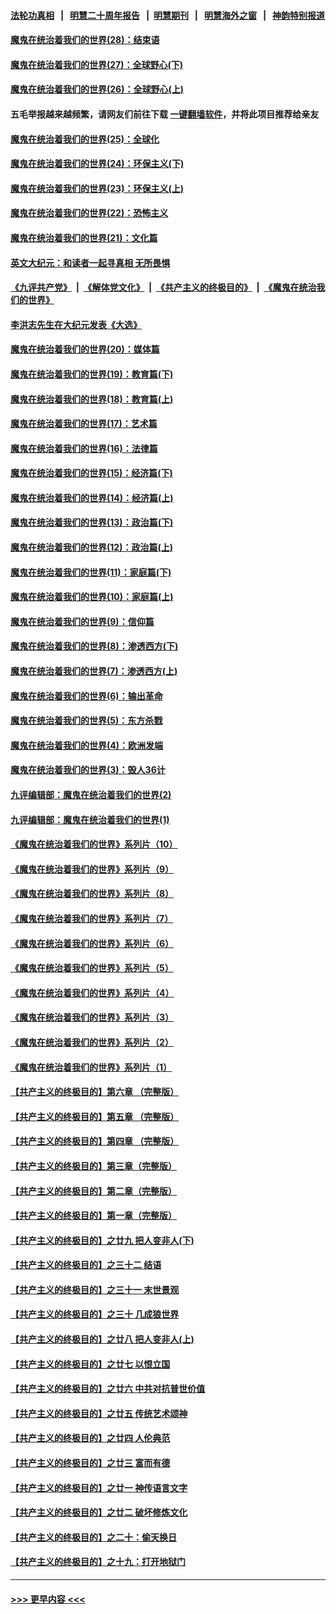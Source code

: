 #### [法轮功真相](https://github.com/gfw-breaker/truth/blob/master/README.md?t=0) &nbsp;&nbsp;|&nbsp;&nbsp; [明慧二十周年报告](https://github.com/gfw-breaker/mh-reports/blob/master/README.md?t=0) &nbsp;&nbsp;|&nbsp;&nbsp;[明慧期刊](https://github.com/gfw-breaker/mh-qikan) &nbsp;&nbsp;|&nbsp;&nbsp; [明慧海外之窗](https://github.com/gfw-breaker/mh-news/blob/master/README.md?t=0) &nbsp;&nbsp;|&nbsp;&nbsp; [神韵特别报道](https://github.com/gfw-breaker/mh-news/blob/master/shenyun.md?t=0)
#### [魔鬼在统治着我们的世界(28)：结束语](../pages/nsc422/n10936246.md?t=06180902) 
#### [魔鬼在统治着我们的世界(27)：全球野心(下)](../pages/nsc422/n10928319.md?t=06180902) 
#### [魔鬼在统治着我们的世界(26)：全球野心(上)](../pages/nsc422/n10900318.md?t=06180902) 
#### 五毛举报越来越频繁，请网友们前往下载 [一键翻墙软件](https://github.com/gfw-breaker/ssr-accounts)，并将此项目推荐给亲友
#### [魔鬼在统治着我们的世界(25)：全球化](../pages/nsc422/n10788205.md?t=06180902) 
#### [魔鬼在统治着我们的世界(24)：环保主义(下)](../pages/nsc422/n10695307.md?t=06180902) 
#### [魔鬼在统治着我们的世界(23)：环保主义(上)](../pages/nsc422/n10688613.md?t=06180902) 
#### [魔鬼在统治着我们的世界(22)：恐怖主义](../pages/nsc422/n10614727.md?t=06180902) 
#### [魔鬼在统治着我们的世界(21)：文化篇](../pages/nsc422/n10597706.md?t=06180902) 
#### [英文大纪元：和读者一起寻真相 无所畏惧](../pages/nsc422/n12542027.md?t=06180902) 
#### [《九评共产党》](https://github.com/begood0513/9ping.md/blob/master/README.md) &nbsp;|&nbsp; [《解体党文化》](../../../../jtdwh.md/blob/master/README.md)  &nbsp;|&nbsp; [《共产主义的终极目的》](../../../../gczydzjmd.md/blob/master/README.md) &nbsp;|&nbsp; [《魔鬼在统治我们的世界》](../../../../mgztzwmdsj.md/blob/master/README.md) 
#### [李洪志先生在大纪元发表《大选》](../pages/nsc422/n12534746.md?t=06180902) 
#### [魔鬼在统治着我们的世界(20)：媒体篇](../pages/nsc422/n10586579.md?t=06180902) 
#### [魔鬼在统治着我们的世界(19)：教育篇(下)](../pages/nsc422/n10564808.md?t=06180902) 
#### [魔鬼在统治着我们的世界(18)：教育篇(上)](../pages/nsc422/n10526970.md?t=06180902) 
#### [魔鬼在统治着我们的世界(17)：艺术篇](../pages/nsc422/n10499093.md?t=06180902) 
#### [魔鬼在统治着我们的世界(16)：法律篇](../pages/nsc422/n10485969.md?t=06180902) 
#### [魔鬼在统治着我们的世界(15)：经济篇(下)](../pages/nsc422/n10469975.md?t=06180902) 
#### [魔鬼在统治着我们的世界(14)：经济篇(上)](../pages/nsc422/n10457370.md?t=06180902) 
#### [魔鬼在统治着我们的世界(13)：政治篇(下)](../pages/nsc422/n10448270.md?t=06180902) 
#### [魔鬼在统治着我们的世界(12)：政治篇(上)](../pages/nsc422/n10444576.md?t=06180902) 
#### [魔鬼在统治着我们的世界(11)：家庭篇(下)](../pages/nsc422/n10440961.md?t=06180902) 
#### [魔鬼在统治着我们的世界(10)：家庭篇(上)](../pages/nsc422/n10435448.md?t=06180902) 
#### [魔鬼在统治着我们的世界(9)：信仰篇](../pages/nsc422/n10432159.md?t=06180902) 
#### [魔鬼在统治着我们的世界(8)：渗透西方(下)](../pages/nsc422/n10429603.md?t=06180902) 
#### [魔鬼在统治着我们的世界(7)：渗透西方(上)](../pages/nsc422/n10426013.md?t=06180902) 
#### [魔鬼在统治着我们的世界(6)：输出革命](../pages/nsc422/n10421536.md?t=06180902) 
#### [魔鬼在统治着我们的世界(5)：东方杀戮](../pages/nsc422/n10417707.md?t=06180902) 
#### [魔鬼在统治着我们的世界(4)：欧洲发端](../pages/nsc422/n10414890.md?t=06180902) 
#### [魔鬼在统治着我们的世界(3)：毁人36计](../pages/nsc422/n10411583.md?t=06180902) 
#### [九评编辑部：魔鬼在统治着我们的世界(2)](../pages/nsc422/n10410036.md?t=06180902) 
#### [九评编辑部：魔鬼在统治着我们的世界(1)](../pages/nsc422/n10406825.md?t=06180902) 
#### [《魔鬼在统治着我们的世界》系列片（10）](../pages/nsc422/n12292670.md?t=06180902) 
#### [《魔鬼在统治着我们的世界》系列片（9）](../pages/nsc422/n12290859.md?t=06180902) 
#### [《魔鬼在统治着我们的世界》系列片（8）](../pages/nsc422/n12287445.md?t=06180902) 
#### [《魔鬼在统治着我们的世界》系列片（7）](../pages/nsc422/n12283425.md?t=06180902) 
#### [《魔鬼在统治着我们的世界》系列片（6）](../pages/nsc422/n12282314.md?t=06180902) 
#### [《魔鬼在统治着我们的世界》系列片（5）](../pages/nsc422/n12281419.md?t=06180902) 
#### [《魔鬼在统治着我们的世界》系列片（4）](../pages/nsc422/n12274024.md?t=06180902) 
#### [《魔鬼在统治着我们的世界》系列片（3）](../pages/nsc422/n12271322.md?t=06180902) 
#### [《魔鬼在统治着我们的世界》系列片（2）](../pages/nsc422/n12269049.md?t=06180902) 
#### [《魔鬼在统治着我们的世界》系列片（1）](../pages/nsc422/n12267575.md?t=06180902) 
#### [【共产主义的终极目的】第六章 （完整版）](../pages/nsc422/n11428913.md?t=06180902) 
#### [【共产主义的终极目的】第五章 （完整版）](../pages/nsc422/n11428912.md?t=06180902) 
#### [【共产主义的终极目的】第四章 （完整版）](../pages/nsc422/n11428907.md?t=06180902) 
#### [【共产主义的终极目的】第三章（完整版）](../pages/nsc422/n11428848.md?t=06180902) 
#### [【共产主义的终极目的】第二章（完整版）](../pages/nsc422/n11428831.md?t=06180902) 
#### [【共产主义的终极目的】第一章（完整版）](../pages/nsc422/n11417651.md?t=06180902) 
#### [【共产主义的终极目的】之廿九 把人变非人(下)](../pages/nsc422/n11344140.md?t=06180902) 
#### [【共产主义的终极目的】之三十二 结语](../pages/nsc422/n11360535.md?t=06180902) 
#### [【共产主义的终极目的】之三十一 末世景观](../pages/nsc422/n11351129.md?t=06180902) 
#### [【共产主义的终极目的】之三十 几成狼世界](../pages/nsc422/n11348280.md?t=06180902) 
#### [【共产主义的终极目的】之廿八 把人变非人(上)](../pages/nsc422/n11340492.md?t=06180902) 
#### [【共产主义的终极目的】之廿七 以恨立国](../pages/nsc422/n11336944.md?t=06180902) 
#### [【共产主义的终极目的】之廿六 中共对抗普世价值](../pages/nsc422/n11324785.md?t=06180902) 
#### [【共产主义的终极目的】之廿五 传统艺术颂神](../pages/nsc422/n11296396.md?t=06180902) 
#### [【共产主义的终极目的】之廿四 人伦典范](../pages/nsc422/n11296397.md?t=06180902) 
#### [【共产主义的终极目的】之廿三 富而有德](../pages/nsc422/n11283598.md?t=06180902) 
#### [【共产主义的终极目的】之廿一 神传语言文字](../pages/nsc422/n11263265.md?t=06180902) 
#### [【共产主义的终极目的】之廿二 破坏修炼文化](../pages/nsc422/n11245728.md?t=06180902) 
#### [【共产主义的终极目的】之二十：偷天换日](../pages/nsc422/n11238846.md?t=06180902) 
#### [【共产主义的终极目的】之十九：打开地狱门](../pages/nsc422/n11206376.md?t=06180902) 

----
#### [ >>> 更早内容 <<< ](../indexes/nsc422-earlier.md)
